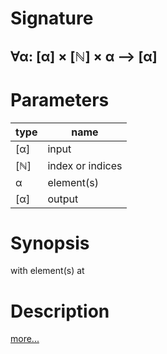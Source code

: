 # Signature
## ∀α: [α] × [ℕ] × α ⟶ [α]

# Parameters

| type | name |
|------|------|
|[α]|input|
|[ℕ]|index or indices|
|α|element(s)|
|[α]|output|

# Synopsis
with element(s) at

# Description

[more...](https://en.wikipedia.org/wiki/Array_data_structure)